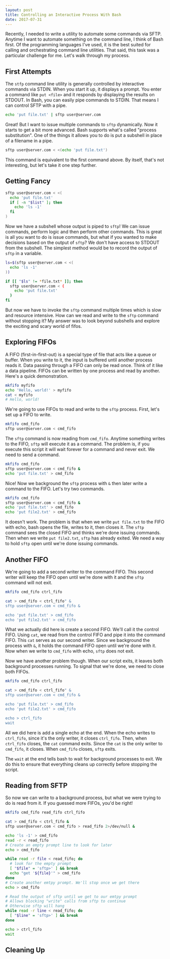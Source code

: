 ```yaml
---
layout: post
title: Controlling an Interactive Process With Bash
date: 2017-07-31
---
```


Recently, I needed to write a utility to automate some commands via SFTP.
Anytime I want to automate something on the command line, I think of Bash first.
Of the programming languages I've used, it is the best suited for calling and
orchestrating command line utilities. That said, this task was a particular
challenge for me. Let's walk through my process.

## First Attempts

The `stfp` command line utility is generally controlled by interactive commands
via STDIN. When you start it up, it displays a prompt. You enter a command like
`put <file>` and it responds by displaying the results on STDOUT. In Bash, you
can easily pipe commands to STDIN. That means I can control SFTP with a pipe.

```sh
echo 'put file.txt' | sftp user@server.com
```

Great! But I want to issue multiple commands to `sftp` dynamically. Now it
starts to get a bit more advanced. Bash supports what's called "process
substitution". One of the things it allows you to do is put a subshell in place
of a filename in a pipe.

```sh
sftp user@server.com < <(echo 'put file.txt')
```

This command is equivalent to the first command above. By itself,
that's not interesting, but let's take it one step further.

## Getting Fancy

```sh
sftp user@server.com < <(
  echo 'put file.txt'
  if [ -n "$list" ]; then
    echo 'ls -1'
  fi
)
```

Now we have a subshell whose output is piped to `sftp`! We can issue commands,
perform logic and then perform other commands. This is great is all you want to
do is issue commands, but what if you wanted to make decisions based on the
output of `sftp`? We don't have access to STDOUT from the subshell. The simplest
method would be to record the output of `sftp` in a variable.

```sh
ls=$(sftp user@server.com < <(
  echo 'ls -1'
))

if [[ "$ls" != *file.txt* ]]; then
  sftp user@server.com < (
    echo 'put file.txt'
  )
fi
```

But now we have to invoke the `sftp` command multiple times which is slow and
resource intensive. How can we read and write to the `sftp` command without
stopping it? My answer was to look beyond subshells and explore the exciting and
scary world of fifos.

## Exploring FIFOs

A FIFO (first-in-first-out) is a special type of file that
acts like a queue or buffer. When you write to it, the input is buffered until
another process reads it. Data passing through a FIFO can only be read once.
Think of it like a data pipeline. FIFOs can be written by one process and read
by another. Here's a quick demonstration.

```sh
mkfifo myfifo
echo 'Hello, world!' > myfifo
cat < myfifo
# Hello, world!
```

We're going to use FIFOs to read and write to the `sftp` process. First, let's
set up a FIFO to write.

```sh
mkfifo cmd_fifo
sftp user@server.com < cmd_fifo
```

The `sftp` command is now reading from `cmd_fifo`. Anytime something writes to
the FIFO, `sftp` will execute it as a command. The problem is, if you execute
this script it will wait forever for a command and never exit. We need to send
a command.


```sh
mkfifo cmd_fifo
sftp user@server.com < cmd_fifo &
echo 'put file.txt' > cmd_fifo
```

Nice! Now we background the `sftp` process with `&` then later write a command
to the FIFO. Let's try two commands.

```sh
mkfifo cmd_fifo
sftp user@server.com < cmd_fifo &
echo 'put file.txt' > cmd_fifo
echo 'put file2.txt' > cmd_fifo
```

It doesn't work. The problem is that when we write `put file.txt` to the FIFO
with echo, bash opens the file, writes to it, then closes it. The `sftp` command
sees the closed FIFO and thinks we're done issuing commands. Then when we
write `put file2.txt`, `sftp` has already exited. We need a way to hold `sftp`
open until we're done issuing commands.

## Another FIFO

We're going to add a second writer to the command FIFO. This second writer will
keep the FIFO open until we're done with it and the `sftp` command will not
exit.

```sh
mkfifo cmd_fifo ctrl_fifo

cat > cmd_fifo < ctrl_fifo" &
sftp user@server.com < cmd_fifo &

echo 'put file.txt' > cmd_fifo
echo 'put file2.txt' > cmd_fifo
```

What we actually did here is create a second FIFO. We'll call it the control
FIFO. Using `cat`, we read from the control FIFO and pipe it into the command
FIFO. This `cat` serves as our second writer. Since we background the process
with `&`, it holds the command FIFO open until we're done with it. Now when we
write to `cmd_fifo` with echo, `sftp` does not exit.

Now we have another problem though. When our script exits, it leaves both
background processes running. To signal that we're done, we need to close both
FIFOs.

```sh
mkfifo cmd_fifo ctrl_fifo

cat > cmd_fifo < ctrl_fifo" &
sftp user@server.com < cmd_fifo &

echo 'put file.txt' > cmd_fifo
echo 'put file2.txt' > cmd_fifo

echo > ctrl_fifo
wait
```

All we did here is add a single echo at the end. When the echo writes to
`ctrl_fifo`, since it's the only writer, it closes `ctrl_fifo`. Then, when
`ctrl_fifo` closes, the `cat` command exits. Since the `cat` is the only writer
to `cmd_fifo`, it closes. When `cmd_fifo` closes, `sftp` exits.

The `wait` at the end tells bash to wait for background processes to exit. We do
this to ensure that everything cleans up correctly before stopping the script.

## Reading from SFTP

So now we can write to a background process, but what we were trying to do is
read from it. If you guessed more FIFOs, you'd be right!

```sh
mkfifo cmd_fifo read_fifo ctrl_fifo

cat > cmd_fifo < ctrl_fifo &
sftp user@server.com < cmd_fifo > read_fifo 2>/dev/null &

echo 'ls -1' > cmd_fifo
read -r < read_fifo
# Create an empty prompt line to look for later
echo > cmd_fifo

while read -r file < read_fifo; do
  # look for the empty prompt
  [ "$file" = 'sftp>' ] && break
  echo "get '${file}'" > cmd_fifo
done
# Create another emtpy prompt. We'll stop once we get there
echo > cmd_fifo

# Read the output of sftp until we get to our emtpy prompt
# Allows blocking "write" calls from sftp to continue
# Otherwise sftp will hang
while read -r line < read_fifo; do
  [ "$line" = 'sftp>' ] && break
done

echo > ctrl_fifo
wait
```

## Cleaning Up
